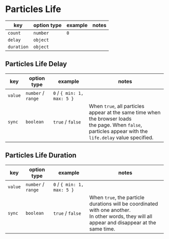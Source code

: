 # Particles Life

| key        | option type | example | notes |
| ---------- | ----------- | ------- | ----- |
| `count`    | `number`    | `0`     |       |
| `delay`    | `object`    |         |       |
| `duration` | `object`    |         |       |

## Particles Life Delay

| key     | option type        | example                    | notes                                                                                                                                                          |
| ------- | ------------------ | -------------------------- | -------------------------------------------------------------------------------------------------------------------------------------------------------------- |
| `value` | `number` / `range` | `0` / `{ min: 1, max: 5 }` |                                                                                                                                                                |
| `sync`  | `boolean`          | `true` / `false`           | When `true`, all particles appear at the same time when the browser loads <br> the page. When `false`, particles appear with the `life.delay` value specified. |

## Particles Life Duration

| key     | option type        | example                    | notes                                                                                                                                               |
| ------- | ------------------ | -------------------------- | --------------------------------------------------------------------------------------------------------------------------------------------------- |
| `value` | `number` / `range` | `0` / `{ min: 1, max: 5 }` |                                                                                                                                                     |
| `sync`  | `boolean`          | `true` / `false`           | When `true`, the particle durations will be coordinated with one another. <br> In other words, they will all appear and disappear at the same time. |
